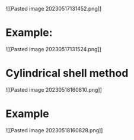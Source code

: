![[Pasted image 20230517131452.png]]
# Example:
![[Pasted image 20230517131524.png]]
# Cylindrical shell method
![[Pasted image 20230518160810.png]]
# Example
![[Pasted image 20230518160828.png]]
